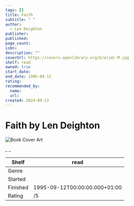 ```yaml
---
tags: []
title: Faith
subtitle: " "
author:
  - Len Deighton
publisher:
published:
page_count:
isbn:
description: ""
coverUrl: https://covers.openlibrary.org/b/olid/-M.jpg
shelf: read
owned: true
start_date:
end_date: 1995-09-12
rating:
recommended_by:
  name:
  url:
created: 2024-09-13
---
```


# Faith by Len Deighton

![Book Cover Art](https://covers.openlibrary.org/b/olid/-M.jpg)

_ _

| Shelf | read |
| --- | --- |
| Genre |  |
| Started |  |
| Finished | 1995-09-12T00:00:00.000+01:00 |
| Rating | /5 |
